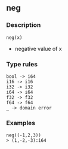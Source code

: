## neg

### Description

`neg(x)`

- negative value of x

### Type rules

```no-highlight
bool -> i64
i16 -> i16
i32 -> i32
i64 -> i64
f32 -> f32
f64 -> f64
_ -> domain error
```

### Examples

```no-highlight
neg((-1,2,3))
> (1,-2,-3):i64
```
